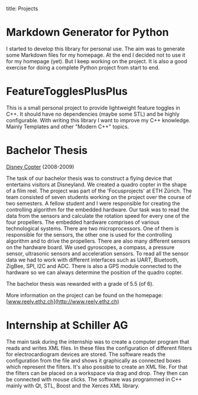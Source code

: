 title: Projects

# Markdown Generator for Python
I started to develop this library for personal use. The aim was to generate some Markdown files for my homepage. At the end I decided not to use it for my homepage (yet).
But I keep working on the project. It is also a good exercise for doing a complete Python project from start to end.

# FeatureTogglesPlusPlus
This is a small personal project to provide lightweight feature toggles in C++. It should have no dependencies (maybe some STL) and be highly configurable. With writing this library I want to improve my C++ knowledge. Mainly Templates and other "Modern C++" topics.

# Bachelor Thesis	
[Disney Copter](http://www.reely.ethz.ch/) (2008-2009)

The task of our bachelor thesis was to construct a flying device that entertains visitors at Disneyland. We created a quadro copter in the shape of a film reel.
The project was part of the 'Focusprojects' at ETH Zürich. The team consisted of seven students working on the project over the course of two semesters. A fellow student and I were responsible for creating the controlling algorithm for the embedded hardware. Our task was to read the data from the sensors and calculate the rotation speed for every one of the four propellers.
The embedded hardware comprises of various technological systems. There are two microprocessors. One of them is responsible for the sensors, the other one is used for the controlling algorithm and to drive the propellers. There are also many different sensors on the hardware board. We used gyroscopes, a compass, a pressure sensor, ultrasonic sensors and acceleration sensors. To read all the sensor data we had to work with different interfaces such as UART, Bluetooth, ZigBee, SPI, I2C and ADC. There is also a GPS module connected to the hardware so we can always determine the position of the quadro copter.

The bachelor thesis was rewarded with a grade of 5.5 (of 6).

More information on the project can be found on the homepage: [www.reely.ethz.ch](http://www.reely.ethz.ch)

# Internship at Schiller AG	
The main task during the internship was to create a computer program that reads and writes XML files. In these files the configuration of different filters for electrocardiogram devices are stored. The software reads the configuration from the file and shows it graphically as connected boxes which represent the filters. It's also possible to create an XML file. For that the filters can be placed on a workspace via drag and drop. They then can be connected with mouse clicks. The software was programmed in C++ mainly with Qt, STL, Boost and the Xerces XML library.
